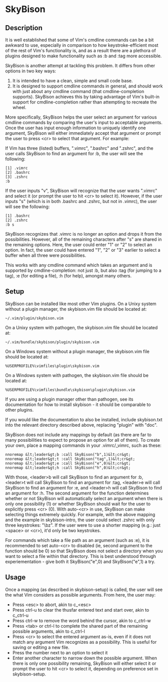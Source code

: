 SkyBison
========

Description
-----------

It is well established that some of Vim's cmdline commands can be a bit
awkward to use, especially in comparison to how keystroke-efficient most of
the rest of Vim's functionality is, and as a result there are a plethora of
plugins designed to make functionality such as :b and :tag more accessible.

SkyBison is another attempt at tackling this problem.  It differs from other
options in two key ways:
1. It is intended to have a clean, simple and small code base.
2. It is designed to support cmdline commands in general, and should work with
   just about any cmdline command (that cmdline-completion supports).
SkyBison achieves this by taking advantage of Vim's built-in support for
cmdline-completion rather than attempting to recreate the wheel.

More specifically, SkyBison helps the user select an argument for various
cmdline commands by comparing the user's input to acceptable arguments.  Once
the user has input enough information to uniquely identify one argument,
SkyBison will either immediately accept that argument or prompt the user to
press &lt;cr&gt; to select that argument.  For example:

If Vim has three (listed) buffers, ".vimrc", ".bashrc" and ".zshrc", and the
user calls SkyBison to find an argument for :b, the user will see the
following:

    [1] .vimrc
    [2] .bashrc
    [3] .zshrc
    :b 

If the user inputs "v", SkyBison will recognize that the user wants ".vimrc"
and select it (or prompt the user to hit &lt;cr&gt; to select it).  However, if the
user inputs "s" (which is in both .bashrc and .zshrc, but not in .vimrc), the
user will see the following:

    [1] .bashrc
    [2] .zshrc
    :b s

SkyBison recognizes that .vimrc is no longer an option and drops it from the
possibilities.  However, all of the remaining characters after "s" are shared
in the remaining options.  Here, the user could enter "1" or "2" to select an
option.  In fact, the user could have entered "1", "2" or "3" earlier to
select a buffer when all three were possibilities.

This works with any cmdline command which takes an argument and is supported
by cmdline-completion: not just :b, but also :tag (for jumping to a tag),
:e (for editing a file), :h (for help), amongst many others.

Setup
-----

SkyBison can be installed like most other Vim plugins.  On a Unixy system
without a plugin manager, the skybison.vim file should be located at:

    ~/.vim/plugin/skybison.vim

On a Unixy system with pathogen, the skybison.vim file should be located at:

    ~/.vim/bundle/skybison/plugin/skybison.vim

On a Windows system without a plugin manager, the skybison.vim file should be located at:

    %USERPROFILE%\vimfiles\plugin\skybison.vim

On a Windows system with pathogen, the skybison.vim file should be located at:

    %USERPROFILE%\vimfiles\bundle\skybison\plugin\skybison.vim

If you are using a plugin manager other than pathogen, see its documentation
for how to install skybison - it should be comparable to other plugins.

If you would like the documentation to also be installed, include skybison.txt
into the relevant directory described above, replacing "plugin" with "doc".

SkyBison does not include any mappings by default (as there are far to many
possibilities to expect to propose an option for all of them).  To create your
own, place a mapping commands in your .vimrc/_vimrc, such as these:

    nnoremap &lt;leader&gt;b :call SkyBison("b",1)&lt;cr&gt;
    nnoremap &lt;leader&gt;t :call SkyBison("tag",1)&lt;cr&gt;
    nnoremap &lt;leader&gt;e :call SkyBison("e",0)&lt;cr&gt;
    nnoremap &lt;leader&gt;h :call SkyBison("h",0)&lt;cr&gt;

With those, &lt;leader&gt;b will call SkyBison to find an argument for :b,
&lt;leader&gt;t will call SkyBison to find an argument for :tag, &lt;leader&gt;e will
call SkyBison to find an argument for :e, and &lt;leader&gt;h will call SkyBison
to find an argument for :h.  The second argument for the function determines
whether or not SkyBison will automatically select an argument when there is
only one possibility (1) or whether SkyBison should wait for the user to
explicitly press &lt;cr&gt; (0).  With auto-&lt;cr&gt; in use, SkyBison can make selecting
things extremely quickly.  For example, with the above mapping and the example
in skybison-intro, the user could select .zshrc with only three keystrokes:
"\bz".  If the user were to use a shorter mapping (e.g.: just &lt;space&gt; or
&lt;cr&gt;), it'd only be two keystrokes.

For commands which take a file path as an argument (such as :e), it is
recommended to set auto-&lt;cr&gt; to disabled (ie, second argument to the function
should be 0) so that SkyBison does not select a directory when you want to
select a file within that directory.  This is best understood through
experiementation - give both it SkyBison("e",0) and SkyBison("e",1) a try.

Usage
-----

Once a mapping (as described in skybison-setup) is called, the user will see
the what Vim considers as possible arguments.  From here, the user may:

- Press &lt;esc&gt; to abort, akin to c_&lt;esc&gt;
- Press ctrl-u to clear the thusfar entered text and start over, akin to
  c_ctrl-u
- Press ctrl-w to remove the word behind the cursor, akin to c_ctrl-w
- Press &lt;tab&gt; or ctrl-l to complete the shared part of the remaining possible
  arguments, akin to c_ctrl-l
- Press &lt;cr&gt; to select the entered argument as-is, even if it does not match
  any argument Vim recognizes as a possibility.  This is useful for saving or
  editing a new file.
- Press the number next to an option to select it
- Enter another character to narrow down the possible argument.  When there is
  only one possibility remaining, SkyBison will either select it or prompt the
  user to hit &lt;cr&gt; to select it, depending on preference set in
  skybison-setup.
